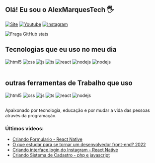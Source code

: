 ## Olá! Eu sou o AlexMarquesTech 🖐️

[![Site](https://img.shields.io/website?label=Alexmarquestech.com&style=for-the-badge&url=https://alexmarquestech.com.br/)](https://alexmarquestech.com.br)
[![Youtube](https://img.shields.io/badge/YouTube-FF0000?style=for-the-badge&logo=youtube&logoColor=white)](https://www.youtube.com/c/AlexMarquesTech)
[![Instagram](https://img.shields.io/badge/Instagram-E4405F?style=for-the-badge&logo=instagram&logoColor=white)](https://instagram.com/alexmarquestech)


![Fraga GitHub stats](https://github-readme-stats.vercel.app/api?username=AlexMasrquesTech&show_icons=true&theme=dracula&count_private=true)

## Tecnologias que eu uso no meu dia

<div style="display: inline_block">
  <img align="center" alt="html5" src="https://img.shields.io/badge/HTML5-E34F26?style=for-the-badge&logo=html5&logoColor=white" />
  <img align="center" alt="css" src="https://img.shields.io/badge/CSS3-1572B6?style=for-the-badge&logo=css3&logoColor=white" />
  <img align="center" alt="js" src="https://img.shields.io/badge/JavaScript-F7DF1E?style=for-the-badge&logo=javascript&logoColor=black" />
  <img align="center" alt="ts" src="https://img.shields.io/badge/TypeScript-007ACC?style=for-the-badge&logo=typescript&logoColor=white" />
  <img align="center" alt="react" src="https://img.shields.io/badge/React-20232A?style=for-the-badge&logo=react&logoColor=61DAFB" />
  <img align="center" alt="nodejs" src="https://img.shields.io/badge/Node.js-43853D?style=for-the-badge&logo=node.js&logoColor=white" />
    <img align="center" alt="nodejs" src="https://img.shields.io/badge/PHP-777BB4?style=for-the-badge&logo=php&logoColor=white" />
</div><br/>

## outras ferramentas de Trabalho que uso

<div style="display: inline_block">
  <img align="center" alt="html5" src="https://img.shields.io/badge/Google_Cloud-4285F4?style=for-the-badge&logo=google-cloud&logoColor=white" />
  <img align="center" alt="css" src="https://img.shields.io/badge/Microsoft_Excel-217346?style=for-the-badge&logo=microsoft-excel&logoColor=white" />
  <img align="center" alt="js" src="https://img.shields.io/badge/Amazon_AWS-FF9900?style=for-the-badge&logo=amazonaws&logoColor=white" />
  <img align="center" alt="ts" src="https://img.shields.io/badge/MySQL-005C84?style=for-the-badge&logo=mysql&logoColor=white" />
  <img align="center" alt="react" src="https://img.shields.io/badge/SQLite-07405E?style=for-the-badge&logo=sqlite&logoColor=white" />
  <img align="center" alt="nodejs" src="https://aleen42.github.io/badges/src/dreamweaver.svg" />

</div><br/>

Apaixonado por tecnologia, educação e por mudar a vida das pessoas através da programação.

### Últimos videos:
- [Criando Formulario - React Native](https://youtu.be/)<br/>
- [O que estudar para se tornar um desenvolvedor front-end? 2022](https://youtu.be/)<br/>
- [Criando interface login do Instagram - React Native](https://youtu.be/)<br/>
- [Criando Sistema de Cadastro - php e javascript](https://youtu.be/)<br/>


